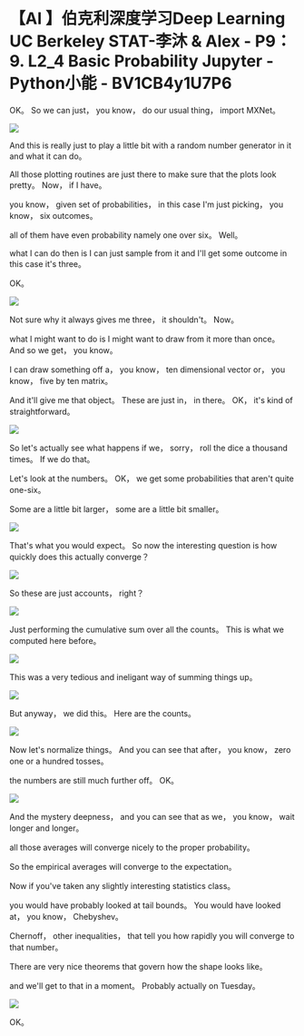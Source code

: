 # 【AI 】伯克利深度学习Deep Learning UC Berkeley STAT-李沐 & Alex - P9：9. L2_4 Basic Probability Jupyter - Python小能 - BV1CB4y1U7P6

 OK。 So we can just， you know， do our usual thing， import MXNet。



![](img/38a01046306bd8134393a3a5fa73fbe5_1.png)

 And this is really just to play a little bit with a random number generator in it and what it can do。

 All those plotting routines are just there to make sure that the plots look pretty。 Now， if I have。

 you know， given set of probabilities， in this case I'm just picking， you know， six outcomes。

 all of them have even probability namely one over six。 Well。

 what I can do then is I can just sample from it and I'll get some outcome in this case it's three。

 OK。

![](img/38a01046306bd8134393a3a5fa73fbe5_3.png)

 Not sure why it always gives me three， it shouldn't。 Now。

 what I might want to do is I might want to draw from it more than once。 And so we get， you know。

 I can draw something off a， you know， ten dimensional vector or， you know， five by ten matrix。

 And it'll give me that object。 These are just in， in there。 OK， it's kind of straightforward。



![](img/38a01046306bd8134393a3a5fa73fbe5_5.png)

 So let's actually see what happens if we， sorry， roll the dice a thousand times。 If we do that。

 Let's look at the numbers。 OK， we get some probabilities that aren't quite one-six。

 Some are a little bit larger， some are a little bit smaller。



![](img/38a01046306bd8134393a3a5fa73fbe5_7.png)

 That's what you would expect。 So now the interesting question is how quickly does this actually converge？



![](img/38a01046306bd8134393a3a5fa73fbe5_9.png)

 So these are just accounts， right？

![](img/38a01046306bd8134393a3a5fa73fbe5_11.png)

 Just performing the cumulative sum over all the counts。 This is what we computed here before。



![](img/38a01046306bd8134393a3a5fa73fbe5_13.png)

 This was a very tedious and ineligant way of summing things up。



![](img/38a01046306bd8134393a3a5fa73fbe5_15.png)

 But anyway， we did this。 Here are the counts。

![](img/38a01046306bd8134393a3a5fa73fbe5_17.png)

 Now let's normalize things。 And you can see that after， you know， zero one or a hundred tosses。

 the numbers are still much further off。 OK。

![](img/38a01046306bd8134393a3a5fa73fbe5_19.png)

 And the mystery deepness， and you can see that as we， you know， wait longer and longer。

 all those averages will converge nicely to the proper probability。

 So the empirical averages will converge to the expectation。

 Now if you've taken any slightly interesting statistics class。

 you would have probably looked at tail bounds。 You would have looked at， you know， Chebyshev。

 Chernoff， other inequalities， that tell you how rapidly you will converge to that number。

 There are very nice theorems that govern how the shape looks like。

 and we'll get to that in a moment。 Probably actually on Tuesday。



![](img/38a01046306bd8134393a3a5fa73fbe5_21.png)

 OK。